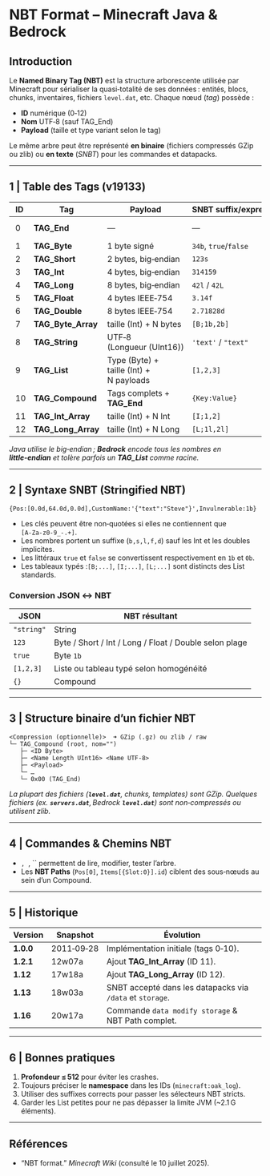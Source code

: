 # NBT Format – Minecraft Java & Bedrock

## Introduction

Le **Named Binary Tag (NBT)** est la structure arborescente utilisée par Minecraft pour sérialiser la quasi‑totalité de ses données : entités, blocs, chunks, inventaires, fichiers `level.dat`, etc. Chaque nœud (*tag*) possède :

- **ID** numérique (0‑12)
- **Nom** UTF‑8 (sauf TAG\_End)
- **Payload** (taille et type variant selon le tag)

Le même arbre peut être représenté **en binaire** (fichiers compressés GZip ou zlib) ou **en texte** (*SNBT*) pour les commandes et datapacks.

---

## 1 | Table des Tags (v19133)

| ID  | Tag                  | Payload                                 | SNBT suffix/expression | Intervalle / capacité                                 |
| --- | -------------------- | --------------------------------------- | ---------------------- | ----------------------------------------------------- |
|  0  | **TAG\_End**         | —                                       | —                      | Marqueur de fin d’un Compound ou type d’une List vide |
|  1  | **TAG\_Byte**        | 1 byte signé                            | `34b`, `true`/`false`  | −128 → 127                                            |
|  2  | **TAG\_Short**       | 2 bytes, big‑endian                     | `123s`                 | −32 768 → 32 767                                      |
|  3  | **TAG\_Int**         | 4 bytes, big‑endian                     | `314159`               | −2 147 483 648 → 2 147 483 647                        |
|  4  | **TAG\_Long**        | 8 bytes, big‑endian                     | `42l` / `42L`          | ±9.22 × 10¹⁸                                          |
|  5  | **TAG\_Float**       | 4 bytes IEEE‑754                        | `3.14f`                | ±3.4 × 10³⁸                                           |
|  6  | **TAG\_Double**      | 8 bytes IEEE‑754                        | `2.71828d`             | ±1.7 × 10³⁰⁸                                          |
|  7  | **TAG\_Byte\_Array** | taille (Int) + N bytes                  | `[B;1b,2b]`            | ≤ 2 147 483 639 éléments                              |
|  8  | **TAG\_String**      | UTF‑8 (Longueur (UInt16))               | `'text'` / `"text"`    | 65 535 bytes                                          |
|  9  | **TAG\_List**        | Type (Byte) + taille (Int) + N payloads | `[1,2,3]`              | Profondeur ≤ 512                                      |
|  10 | **TAG\_Compound**    | Tags complets + **TAG\_End**            | `{Key:Value}`          | Profondeur ≤ 512                                      |
|  11 | **TAG\_Int\_Array**  | taille (Int) + N Int                    | `[I;1,2]`              | ≤ 2 147 483 639 éléments                              |
|  12 | **TAG\_Long\_Array** | taille (Int) + N Long                   | `[L;1l,2l]`            | ≤ 2 147 483 639 éléments                              |

*Java utilise le big‑endian ; ****Bedrock**** encode tous les nombres en **little‑endian** et tolère parfois un ****TAG\_List**** comme racine.*

---

## 2 | Syntaxe SNBT (Stringified NBT)

```snbt
{Pos:[0.0d,64.0d,0.0d],CustomName:'{"text":"Steve"}',Invulnerable:1b}
```

- Les clés peuvent être non‑quotées si elles ne contiennent que `[A‑Za‑z0‑9_-.+]`.
- Les nombres portent un suffixe (`b,s,l,f,d`) sauf les Int et les doubles implicites.
- Les littéraux `true` et `false` se convertissent respectivement en `1b` et `0b`.
- Les tableaux typés :`[B;...]`, `[I;...]`, `[L;...]` sont distincts des List standards.

### Conversion JSON ↔ NBT

| JSON       | NBT résultant                                          |
| ---------- | ------------------------------------------------------ |
| `"string"` | String                                                 |
| `123`      | Byte / Short / Int / Long / Float / Double selon plage |
| `true`     | Byte `1b`                                              |
| `[1,2,3]`  | Liste ou tableau typé selon homogénéité                |
| `{}`       | Compound                                               |

---

## 3 | Structure binaire d’un fichier NBT

```
<Compression (optionnelle)>  ➜ GZip (.gz) ou zlib / raw
└─ TAG_Compound (root, nom="")
   ├─ <ID Byte>
   ├─ <Name Length UInt16> <Name UTF‑8>
   ├─ <Payload>
   └─ …
   └─ 0x00 (TAG_End)
```

*La plupart des fichiers (**`level.dat`**, chunks, templates) sont GZip. Quelques fichiers (ex. **`servers.dat`**, Bedrock **`level.dat`**) sont non‑compressés ou utilisent zlib.*

---

## 4 | Commandes & Chemins NBT

- ``, ``, `` permettent de lire, modifier, tester l’arbre.
- Les **NBT Paths** (`Pos[0]`, `Items[{Slot:0}].id`) ciblent des sous‑nœuds au sein d’un Compound.

---

## 5 | Historique

| Version   | Snapshot   | Évolution                                                 |
| --------- | ---------- | --------------------------------------------------------- |
| **1.0.0** | 2011‑09‑28 | Implémentation initiale (tags 0‑10).                      |
| **1.2.1** | 12w07a     | Ajout **TAG\_Int\_Array** (ID 11).                        |
| **1.12**  | 17w18a     | Ajout **TAG\_Long\_Array** (ID 12).                       |
| **1.13**  | 18w03a     | SNBT accepté dans les datapacks via `/data` et `storage`. |
| **1.16**  | 20w17a     | Commande `data modify storage` & NBT Path complet.        |

---

## 6 | Bonnes pratiques

1. **Profondeur ≤ 512** pour éviter les crashes.
2. Toujours préciser le **namespace** dans les IDs (`minecraft:oak_log`).
3. Utiliser des suffixes corrects pour passer les sélecteurs NBT stricts.
4. Garder les List petites pour ne pas dépasser la limite JVM (\~2.1 G éléments).

---

## Références

- “NBT format.” *Minecraft Wiki* (consulté le 10 juillet 2025).

